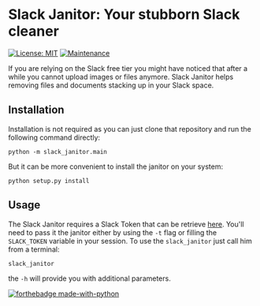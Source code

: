 # Slack Janitor: Your stubborn Slack cleaner

[![License: MIT](https://img.shields.io/badge/License-MIT-yellow.svg)](https://opensource.org/licenses/MIT)
[![Maintenance](https://img.shields.io/badge/Maintained%3F-yes-green.svg)](https://GitHub.com/Naereen/StrapDown.js/graphs/commit-activity)

If you are relying on the Slack free tier you might have noticed that after a while you cannot upload images or files anymore.
Slack Janitor helps removing files and documents stacking up in your Slack space.

## Installation

Installation is not required as you can just clone that repository and run the following command directly:

```
python -m slack_janitor.main
```

But it can be more convenient to install the janitor on your system:

```
python setup.py install
```

## Usage

The Slack Janitor requires a Slack Token that can be retrieve [here](https://api.slack.com/custom-integrations/legacy-tokens). You'll need to pass it the janitor either by using the `-t` flag or filling the `SLACK_TOKEN` variable in your session.
To use the `slack_janitor` just call him from a terminal:

```
slack_janitor
```

the `-h` will provide you with additional parameters.



[![forthebadge made-with-python](http://ForTheBadge.com/images/badges/made-with-python.svg)](https://www.python.org/)
